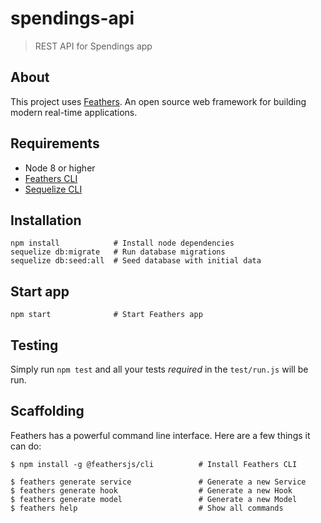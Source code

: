 # spendings-api

> REST API for Spendings app

## About

This project uses [Feathers](http://feathersjs.com). An open source web framework for building modern real-time applications.

## Requirements
- Node 8 or higher
- [Feathers CLI](https://github.com/feathersjs/cli)
- [Sequelize CLI](https://github.com/sequelize/cli)

## Installation
```
npm install            # Install node dependencies
sequelize db:migrate   # Run database migrations
sequelize db:seed:all  # Seed database with initial data 
```

## Start app
```
npm start              # Start Feathers app
```

## Testing
Simply run `npm test` and all your tests _required_ in the `test/run.js` will be run.

## Scaffolding

Feathers has a powerful command line interface. Here are a few things it can do:

```
$ npm install -g @feathersjs/cli          # Install Feathers CLI

$ feathers generate service               # Generate a new Service
$ feathers generate hook                  # Generate a new Hook
$ feathers generate model                 # Generate a new Model
$ feathers help                           # Show all commands
```
